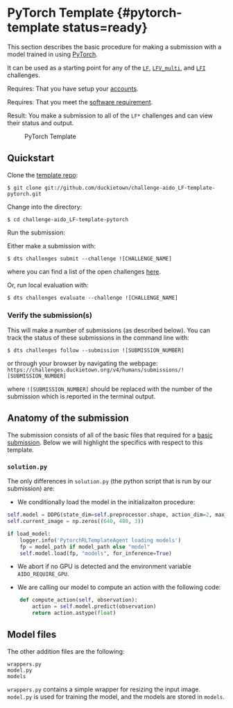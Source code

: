 # PyTorch Template {#pytorch-template status=ready}

This section describes the basic procedure for making a submission with a model trained in using [PyTorch](https://pytorch.org/). 

It can be used as a starting point for any of the [`LF`](#challenge-LF), 
[`LFV_multi`](#challenge-LFV), and [`LFI`](#challenge-LFI) challenges.

<div class='requirements' markdown='1'>

Requires: That you have setup your [accounts](#cm-accounts).

Requires: That you meet the [software requirement](#cm-sw).

Result: You make a submission to all of the `LF*` challenges and can view their status and output.

</div>

<figure id="aido-webinar-pytorch">
    <figcaption>PyTorch Template</figcaption>
    <dtvideo src="vimeo:480202594"/>
</figure>



## Quickstart

Clone the [template repo](https://github.com/duckietown/challenge-aido_LF-template-pytorch):

    $ git clone git://github.com/duckietown/challenge-aido_LF-template-pytorch.git

Change into the directory:
    
    $ cd challenge-aido_LF-template-pytorch 
        
Run the submission:

Either make a submission with:

    $ dts challenges submit --challenge ![CHALLENGE_NAME]
    
where you can find a list of the open challenges [here](https://challenges.duckietown.org/v4/humans/challenges).


Or, run local evaluation with:

    $ dts challenges evaluate --challenge ![CHALLENGE_NAME]

### Verify the submission(s)

This will make a number of submissions (as described below). You can track the status of these submissions in the command line with:

    $ dts challenges follow --submission ![SUBMISSION_NUMBER]

or through your browser by navigating the webpage: `https://challenges.duckietown.org/v4/humans/submissions/![SUBMISSION_NUMBER]`

where `![SUBMISSION_NUMBER]` should be replaced with the number of the submission which is reported in the terminal output. 

## Anatomy of the submission

The submission consists of all of the basic files that required for a [basic submission](#minimal-template). Below we will highlight the specifics with respect to this template.

### `solution.py`

The only differences in `solution.py` (the python script that is run by our submission) are:

 - We conditionally load the model in the initializaiton procedure:
 
```python
self.model = DDPG(state_dim=self.preprocessor.shape, action_dim=2, max_action=1, net_type="cnn")
self.current_image = np.zeros((640, 480, 3))

if load_model:
    logger.info('PytorchRLTemplateAgent loading models')
    fp = model_path if model_path else "model"
    self.model.load(fp, "models", for_inference=True)
```
 
 -  We abort if no GPU is detected and the environment variable `AIDO_REQUIRE_GPU`.
 
 
 - We are calling our model to compute an action with the following code:

```python
    def compute_action(self, observation):
        action = self.model.predict(observation)
        return action.astype(float)
```

## Model files

The other addition files are the following:

    wrappers.py
    model.py
    models

`wrappers.py` contains a simple wrapper for resizing the input image. `model.py` is used for training the model, and the models are stored in `models`.

